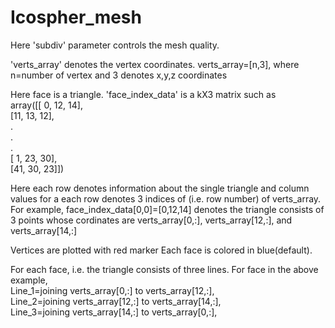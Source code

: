 # Icospher_mesh

Here 'subdiv' parameter controls the mesh quality.

'verts_array' denotes the vertex coordinates. verts_array=[n,3], where n=number of vertex and 3 denotes x,y,z coordinates

Here face is a triangle. 
'face_index_data' is a kX3 matrix such as   
array([[ 0, 12, 14],  
       [11, 13, 12],  
             .  
             .  
             .  
       [ 1, 23, 30],  
       [41, 30, 23]])

Here each row denotes information about the single triangle and column values for a each row denotes 3 indices of (i.e. row number) of verts_array. For example, face_index_data[0,0]=[0,12,14] denotes the triangle consists of 3 points whose cordinates are verts_array[0,:], verts_array[12,:], and verts_array[14,:]

Vertices are plotted with red marker
Each face is colored in blue(default).

For each face, i.e. the triangle consists of three lines. For face in the above example,   
Line_1=joining verts_array[0,:] to verts_array[12,:],   
Line_2=joining verts_array[12,:] to verts_array[14,:],  
Line_3=joining verts_array[14,:] to verts_array[0,:], 


